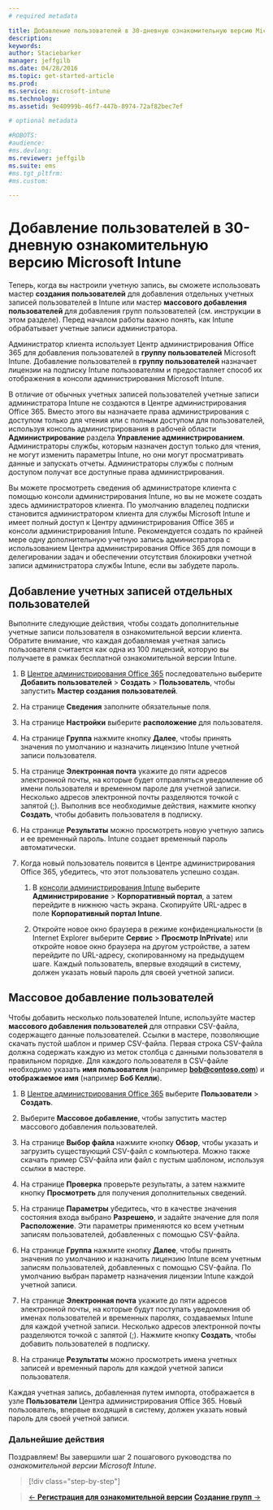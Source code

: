 ```yaml
---
# required metadata

title: Добавление пользователей в 30-дневную ознакомительную версию Microsoft Intune | Microsoft Intune
description:
keywords:
author: Staciebarker
manager: jeffgilb
ms.date: 04/28/2016
ms.topic: get-started-article
ms.prod:
ms.service: microsoft-intune
ms.technology:
ms.assetid: 9e40999b-46f7-447b-8974-72af82bec7ef

# optional metadata

#ROBOTS:
#audience:
#ms.devlang:
ms.reviewer: jeffgilb
ms.suite: ems
#ms.tgt_pltfrm:
#ms.custom:

---
```


# Добавление пользователей в 30-дневную ознакомительную версию Microsoft Intune
Теперь, когда вы настроили учетную запись, вы сможете использовать мастер **создания пользователей** для добавления отдельных учетных записей пользователей в Intune или мастер **массового добавления пользователей** для добавления групп пользователей (см. инструкции в этом разделе).  Перед началом работы важно понять, как Intune обрабатывает учетные записи администратора.

Администратор клиента использует Центр администрирования Office 365 для добавления пользователей в **группу пользователей** Microsoft Intune. Добавление пользователей в  **группу пользователей** назначает лицензии на подписку Intune пользователям и предоставляет способ их отображения в консоли администрирования Microsoft Intune.

В отличие от обычных учетных записей пользователей учетные записи администратора Intune не создаются в Центре администрирования Office 365. Вместо этого вы назначаете права администрирования с доступом только для чтения или с полным доступом для пользователей, используя консоль администрирования в рабочей области **Администрирование** раздела **Управление администрированием**. Администраторы службы, которым назначен доступ только для чтения, не могут изменить параметры Intune, но они могут просматривать данные и запускать отчеты. Администраторы службы с полным доступом получат все доступные права администрирования.

Вы можете просмотреть сведения об администраторе клиента с помощью консоли администрирования Intune, но вы не можете создать здесь администраторов клиента. По умолчанию владелец подписки становится администратором клиента для службы Microsoft Intune и имеет полный доступ к Центру администрирования Office 365 и консоли администрирования Intune. Рекомендуется создать по крайней мере одну дополнительную учетную запись администратора с использованием Центра администрирования Office 365 для помощи в делегировании задач и обеспечении отсутствия блокировки учетной записи администратора службы Intune, если вы забудете пароль.

## Добавление учетных записей отдельных пользователей
Выполните следующие действия, чтобы создать дополнительные учетные записи пользователя в ознакомительной версии клиента. Обратите внимание, что каждая добавляемая учетная запись пользователя считается как одна из 100 лицензий, которую вы получаете в рамках бесплатной ознакомительной версии Intune.

1.  В [Центре администрирования Office 365](http://go.microsoft.com/fwlink/?LinkID=787455) последовательно выберите **Добавить пользователей** &gt; **Создать** &gt; **Пользователь**, чтобы запустить **Мастер создания пользователей**.

2.  На странице **Сведения** заполните обязательные поля.

3.  На странице **Настройки** выберите **расположение** для пользователя.

4.  На странице **Группа** нажмите кнопку **Далее**, чтобы принять значения по умолчанию и назначить лицензию Intune учетной записи пользователя.

5.  На странице **Электронная почта** укажите до пяти адресов электронной почты, на которые будет отправляться уведомление об имени пользователя и временном пароле для учетной записи. Несколько адресов электронной почты разделяются точкой с запятой (;). Выполнив все необходимые действия, нажмите кнопку **Создать**, чтобы добавить пользователя в подписку.

6.  На странице **Результаты** можно просмотреть новую учетную запись и ее временный пароль. Intune создает временный пароль автоматически.

7.  Когда новый пользователь появится в Центре администрирования Office 365, убедитесь, что этот пользователь успешно создан.

    1.  В [консоли администрирования Intune](https://manage.microsoft.com/) выберите **Администрирование** &gt; **Корпоративный портал**, а затем перейдите в нижнюю часть экрана. Скопируйте URL-адрес в поле **Корпоративный портал Intune**.

    2.  Откройте новое окно браузера в режиме конфиденциальности (в Internet Explorer выберите **Сервис** &gt; **Просмотр InPrivate**) или откройте новое окно браузера на другом устройстве, а затем перейдите по URL-адресу, скопированному на предыдущем шаге. Каждый пользователь, впервые входящий в систему, должен указать новый пароль для своей учетной записи.

## Массовое добавление пользователей
Чтобы добавить несколько пользователей Intune, используйте мастер **массового добавления пользователей** для отправки CSV-файла, содержащего данные пользователей. Ссылки в мастере, позволяющие скачать пустой шаблон и пример CSV-файла. Первая строка CSV-файла должна содержать каждую из меток столбца с данными пользователя в правильном порядке. Для каждого пользователя в CSV-файле необходимо указать **имя пользователя** (например **bob@contoso.com**) и **отображаемое имя** (например **Боб Келли**).

1.  В [Центре администрирования Office 365](http://go.microsoft.com/fwlink/?LinkID=787455) выберите **Пользователи** &gt; **Создать**.

2.  Выберите **Массовое добавление**, чтобы запустить мастер массового добавления пользователей.

3.  На странице **Выбор файла** нажмите кнопку **Обзор**, чтобы указать и загрузить существующий CSV-файл с компьютера. Можно также скачать пример CSV-файла или файл с пустым шаблоном, используя ссылки в мастере.

4.  На странице **Проверка** проверьте результаты, а затем нажмите кнопку **Просмотреть** для получения дополнительных сведений.

5.  На странице **Параметры** убедитесь, что в качестве значения состояния входа выбрано **Разрешено**, и задайте значение для поля **Расположение**. Эти параметры применяются ко всем учетным записям пользователей, добавленных с помощью CSV-файла.

6.  На странице **Группа** нажмите кнопку **Далее**, чтобы принять значения по умолчанию и назначить лицензию Intune всем учетным записям пользователей, добавленных с помощью CSV-файла. По умолчанию выбран параметр назначения лицензии Intune каждой учетной записи.

7.  На странице **Электронная почта** укажите до пяти адресов электронной почты, на которые будут поступать уведомления об именах пользователей и временных паролях, создаваемых Intune для каждой учетной записи. Несколько адресов электронной почты разделяются точкой с запятой (;). Нажмите кнопку **Создать**, чтобы добавить пользователей в подписку.

8.  На странице **Результаты** можно просмотреть имена учетных записей и временный пароль для каждой учетной записи пользователя.

Каждая учетная запись, добавленная путем импорта, отображается в узле **Пользователи** Центра администрирования Office 365. Новый пользователь, впервые входящий в систему, должен указать новый пароль для своей учетной записи.

### Дальнейшие действия
Поздравляем! Вы завершили шаг 2 пошагового руководства по *ознакомительной версии Microsoft Intune*.

>[!div class="step-by-step"]

>[&larr; **Регистрация для ознакомительной версии**](.\get-started-with-a-30-day-trial-of-microsoft-intune-step-1.md) [**Создание групп** &rarr;](.\get-started-with-a-30-day-trial-of-microsoft-intune-step-3.md)  


<!--HONumber=May16_HO3-->


